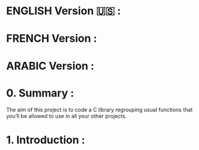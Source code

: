 # ENGLISH Version :us: :
# FRENCH Version :
# ARABIC Version :
# 0. Summary :
The aim of this project is to code a C library regrouping usual functions that you’ll be allowed to use in all your other projects.

# 1. Introduction :
